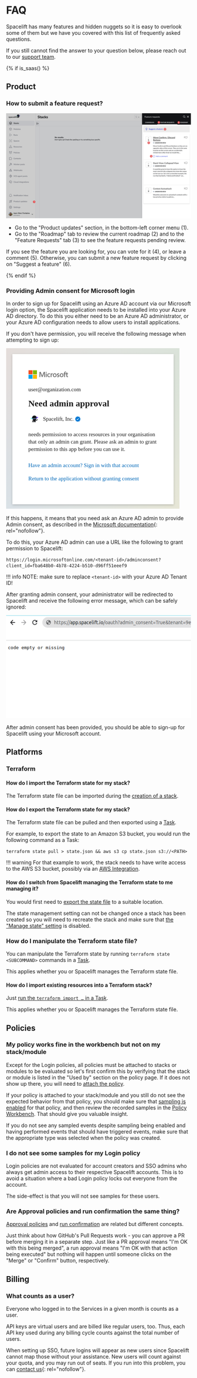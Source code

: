 # FAQ

Spacelift has many features and hidden nuggets so it is easy to overlook some of them but we have you covered with this list of frequently asked questions.

If you still cannot find the answer to your question below, please reach out to our [support team](../product/support/README.md).

{% if is_saas() %}

## Product

### How to submit a feature request?

![](../assets/screenshots/feature-request.png)

- Go to the "Product updates" section, in the bottom-left corner menu (1).
- Go to the "Roadmap" tab to review the current roadmap (2) and to the "Feature Requests" tab (3) to see the feature requests pending review.

If you see the feature you are looking for, you can vote for it (4), or leave a comment (5). Otherwise, you can submit a new feature request by clicking on "Suggest a feature" (6).

{% endif %}

### Providing Admin consent for Microsoft login

In order to sign up for Spacelift using an Azure AD account via our Microsoft login option, the Spacelift application needs to be installed into your Azure AD directory. To do this you either need to be an Azure AD administrator, or your Azure AD configuration needs to allow users to install applications.

If you don't have permission, you will receive the following message when attempting to sign up:

![](../assets/screenshots/faq-ms-login-admin-consent-required.png)

If this happens, it means that you need ask an Azure AD admin to provide Admin consent, as described in the [Microsoft documentation](https://learn.microsoft.com/en-us/azure/active-directory/manage-apps/grant-admin-consent?pivots=portal){: rel="nofollow"}.

To do this, your Azure AD admin can use a URL like the following to grant permission to Spacelift:

```text
https://login.microsoftonline.com/<tenant-id>/adminconsent?client_id=fba648b0-4b78-4224-b510-d96ff51eeef9
```

!!! info
    NOTE: make sure to replace `<tenant-id>` with your Azure AD Tenant ID!

After granting admin consent, your administrator will be redirected to Spacelift and receive the following error message, which can be safely ignored:

![](../assets/screenshots/faq-ms-login-empty-code-error.png)

After admin consent has been provided, you should be able to sign-up for Spacelift using your Microsoft account.

## Platforms

### Terraform

#### How do I import the Terraform state for my stack?

The Terraform state file can be imported during the [creation of a stack](../concepts/stack/creating-a-stack.md#terraform).

#### How do I export the Terraform state for my stack?

The Terraform state file can be pulled and then exported using a [Task](../concepts/run/task.md).

For example, to export the state to an Amazon S3 bucket, you would run the following command as a Task:

```shell
terraform state pull > state.json && aws s3 cp state.json s3://<PATH>
```

!!! warning
    For that example to work, the stack needs to have write access to the AWS S3 bucket, possibly via an [AWS Integration](../integrations/cloud-providers/aws.md).

#### How do I switch from Spacelift managing the Terraform state to me managing it?

You would first need to [export the state file](#how-do-i-export-the-terraform-state-for-my-stack) to a suitable location.

The state management setting can not be changed once a stack has been created so you will need to recreate the stack and make sure that [the "Manage state" setting](../concepts/stack/creating-a-stack.md#terraform) is disabled.

### How do I manipulate the Terraform state file?

You can manipulate the Terraform state by running `terraform state <SUBCOMMAND>` commands in a [Task](../concepts/run/task.md).

This applies whether you or Spacelift manages the Terraform state file.

#### How do I import existing resources into a Terraform stack?

Just [run the `terraform import …` in a Task](../vendors/terraform/state-management.md#importing-resources-into-your-terraform-state).

This applies whether you or Spacelift manages the Terraform state file.

## Policies

### My policy works fine in the workbench but not on my stack/module

Except for the Login policies, all policies must be attached to stacks or modules to be evaluated so let's first confirm this by verifying that the stack or module is listed in the "Used by" section on the policy page. If it does not show up there, you will need to [attach the policy](../concepts/policy/README.md#attaching-policies).

If your policy is attached to your stack/module and you still do not see the expected behavior from that policy, you should make sure that [sampling is enabled](../concepts/policy/README.md#sampling-policy-inputs) for that policy, and then review the recorded samples in the [Policy Workbench](../concepts/policy/README.md#policy-workbench-in-practice). That should give you valuable insight.

If you do not see any sampled events despite sampling being enabled and having performed events that should have triggered events, make sure that the appropriate type was selected when the policy was created.

### I do not see some samples for my Login policy

Login policies are not evaluated for account creators and SSO admins who always get admin access to their respective Spacelift accounts. This is to avoid a situation where a bad Login policy locks out everyone from the account.

The side-effect is that you will not see samples for these users.

### Are Approval policies and run confirmation the same thing?

[Approval policies](../concepts/policy/approval-policy.md) and [run confirmation](../concepts/run/tracked.md#confirmed) are related but different concepts.

Just think about how GitHub's Pull Requests work - you can approve a PR before merging it in a separate step. Just like a PR approval means "I'm OK with this being merged", a run approval means "I'm OK with that action being executed" but nothing will happen until someone clicks on the "Merge" or "Confirm" button, respectively.

## Billing

### What counts as a user?

Everyone who logged in to the Services in a given month is counts as a user.

API keys are virtual users and are billed like regular users, too. Thus, each API key used during any billing cycle counts against the total number of users.

When setting up SSO, future logins will appear as new users since Spacelift cannot map those without your assistance. New users will count against your quota, and you may run out of seats. If you run into this problem, you can [contact us](https://spacelift.io/contact){: rel="nofollow"}.
